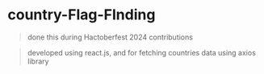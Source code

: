 ﻿# country-Flag-FInding

> done this during Hactoberfest 2024 contributions

> developed using react.js, and for fetching countries data using axios library
